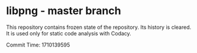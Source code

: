# libpng - master branch

This repository contains frozen state of the repository.
Its history is cleared. It is used only for static code
analysis with Codacy.

Commit Time: 1710139595